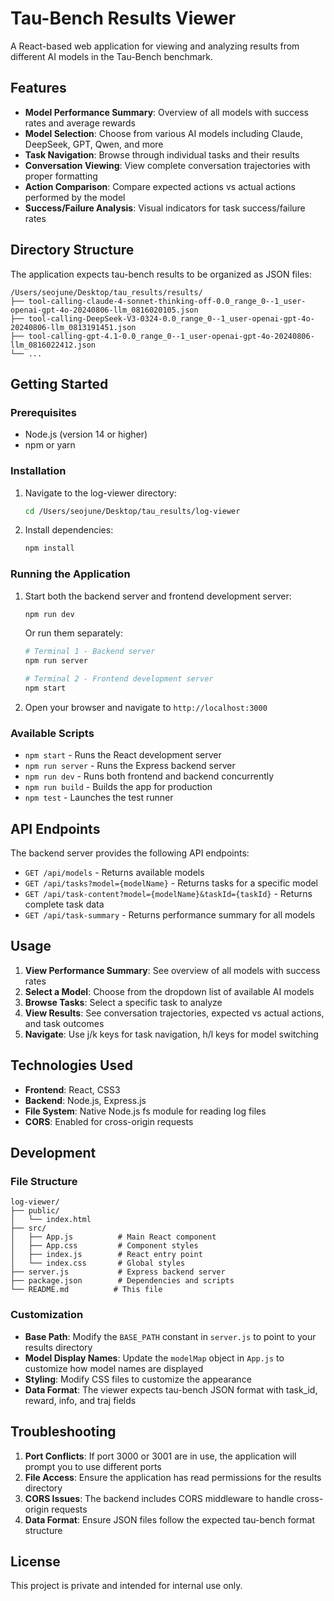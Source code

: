 # Tau-Bench Results Viewer

A React-based web application for viewing and analyzing results from different AI models in the Tau-Bench benchmark.

## Features

- **Model Performance Summary**: Overview of all models with success rates and average rewards
- **Model Selection**: Choose from various AI models including Claude, DeepSeek, GPT, Qwen, and more
- **Task Navigation**: Browse through individual tasks and their results
- **Conversation Viewing**: View complete conversation trajectories with proper formatting
- **Action Comparison**: Compare expected actions vs actual actions performed by the model
- **Success/Failure Analysis**: Visual indicators for task success/failure rates

## Directory Structure

The application expects tau-bench results to be organized as JSON files:
```
/Users/seojune/Desktop/tau_results/results/
├── tool-calling-claude-4-sonnet-thinking-off-0.0_range_0--1_user-openai-gpt-4o-20240806-llm_0816020105.json
├── tool-calling-DeepSeek-V3-0324-0.0_range_0--1_user-openai-gpt-4o-20240806-llm_0813191451.json
├── tool-calling-gpt-4.1-0.0_range_0--1_user-openai-gpt-4o-20240806-llm_0816022412.json
└── ...
```

## Getting Started

### Prerequisites

- Node.js (version 14 or higher)
- npm or yarn

### Installation

1. Navigate to the log-viewer directory:
   ```bash
   cd /Users/seojune/Desktop/tau_results/log-viewer
   ```

2. Install dependencies:
   ```bash
   npm install
   ```

### Running the Application

1. Start both the backend server and frontend development server:
   ```bash
   npm run dev
   ```

   Or run them separately:
   ```bash
   # Terminal 1 - Backend server
   npm run server

   # Terminal 2 - Frontend development server
   npm start
   ```

2. Open your browser and navigate to `http://localhost:3000`

### Available Scripts

- `npm start` - Runs the React development server
- `npm run server` - Runs the Express backend server
- `npm run dev` - Runs both frontend and backend concurrently
- `npm run build` - Builds the app for production
- `npm test` - Launches the test runner

## API Endpoints

The backend server provides the following API endpoints:

- `GET /api/models` - Returns available models
- `GET /api/tasks?model={modelName}` - Returns tasks for a specific model
- `GET /api/task-content?model={modelName}&taskId={taskId}` - Returns complete task data
- `GET /api/task-summary` - Returns performance summary for all models

## Usage

1. **View Performance Summary**: See overview of all models with success rates
2. **Select a Model**: Choose from the dropdown list of available AI models
3. **Browse Tasks**: Select a specific task to analyze
4. **View Results**: See conversation trajectories, expected vs actual actions, and task outcomes
5. **Navigate**: Use j/k keys for task navigation, h/l keys for model switching

## Technologies Used

- **Frontend**: React, CSS3
- **Backend**: Node.js, Express.js
- **File System**: Native Node.js fs module for reading log files
- **CORS**: Enabled for cross-origin requests

## Development

### File Structure

```
log-viewer/
├── public/
│   └── index.html
├── src/
│   ├── App.js          # Main React component
│   ├── App.css         # Component styles
│   ├── index.js        # React entry point
│   └── index.css       # Global styles
├── server.js           # Express backend server
├── package.json        # Dependencies and scripts
└── README.md          # This file
```

### Customization

- **Base Path**: Modify the `BASE_PATH` constant in `server.js` to point to your results directory
- **Model Display Names**: Update the `modelMap` object in `App.js` to customize how model names are displayed  
- **Styling**: Modify CSS files to customize the appearance
- **Data Format**: The viewer expects tau-bench JSON format with task_id, reward, info, and traj fields

## Troubleshooting

1. **Port Conflicts**: If port 3000 or 3001 are in use, the application will prompt you to use different ports
2. **File Access**: Ensure the application has read permissions for the results directory
3. **CORS Issues**: The backend includes CORS middleware to handle cross-origin requests
4. **Data Format**: Ensure JSON files follow the expected tau-bench format structure

## License

This project is private and intended for internal use only.
